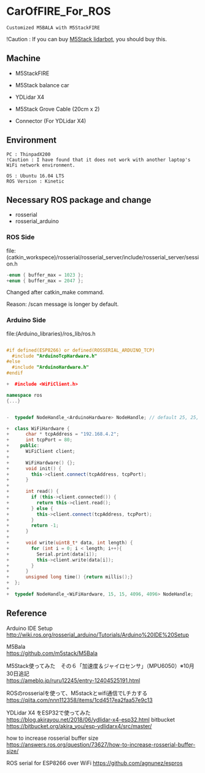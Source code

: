 # CarOfFIRE_For_ROS

    Customized M5BALA with M5StackFIRE

  !Caution : If you can buy [M5Stack lidarbot](https://docs.m5stack.com/#/en/app/lidarbot), you should buy this.

## Machine

  * M5StackFIRE
  * M5Stack balance car
  * YDLidar X4

  * M5Stack Grove Cable (20cm x 2)
  * Connector (For YDLidar X4)

## Environment

    PC : ThinpadX200
    !Caution : I have found that it does not work with another laptop's WiFi network environment.

    OS : Ubuntu 16.04 LTS
    ROS Version : Kinetic

## Necessary ROS package and change

* rosserial
* rosserial_arduino

### ROS Side

file:(catkin_workspece)/rosserial/rosserial_server/include/rosserial_server/session.h

```C++
-enum { buffer_max = 1023 };
+enum { buffer_max = 2047 };
```

Changed after catkin_make command.

Reason: /scan message is longer by default.

### Arduino Side

file:(Arduino_libraries)/ros_lib/ros.h

```C++

#if defined(ESP8266) or defined(ROSSERIAL_ARDUINO_TCP)
  #include "ArduinoTcpHardware.h"
#else
  #include "ArduinoHardware.h"
#endif

+  #include <WiFiClient.h>

namespace ros
{...}
```



```C++

-  typedef NodeHandle_<ArduinoHardware> NodeHandle; // default 25, 25, 512, 512

+  class WiFiHardware {
+      char * tcpAddress = "192.168.4.2";
+      int tcpPort = 80;    
+    public:
+      WiFiClient client;
+      
+      WiFiHardware() {};
+      void init() {
+        this->client.connect(tcpAddress, tcpPort);    
+      }
+      
+      int read() {
+        if (this->client.connected()) {
+          return this->client.read();
+        } else {
+          this->client.connect(tcpAddress, tcpPort);
+        }
+        return -1;    
+      }
+      
+      void write(uint8_t* data, int length) {
+        for (int i = 0; i < length; i++){
+          Serial.print(data[i]);
+          this->client.write(data[i]);
+        }
+      }
+      unsigned long time() {return millis();}
+  };
+
+  typedef NodeHandle_<WiFiHardware, 15, 15, 4096, 4096> NodeHandle;
```


## Reference

Arduino IDE Setup</br>
http://wiki.ros.org/rosserial_arduino/Tutorials/Arduino%20IDE%20Setup

M5Bala</br>
https://github.com/m5stack/M5Bala

M5Stack使ってみた　その６「加速度＆ジャイロセンサ」（MPU6050）※10月30日追記</br>
https://ameblo.jp/ruru12245/entry-12404525191.html

ROSのrosserialを使って、M5stackとwifi通信でLチカする</br>
https://qiita.com/nnn112358/items/1cd4517ea2faa57e9c13

YDLidar X4 をESP32で使ってみた</br>
https://blog.akirayou.net/2018/06/ydlidar-x4-esp32.html
bitbucket</br>
https://bitbucket.org/akira_you/esp-ydlidarx4/src/master/

how to increase rosserial buffer size
https://answers.ros.org/question/73627/how-to-increase-rosserial-buffer-size/

ROS serial for ESP8266 over WiFi
https://github.com/agnunez/espros
